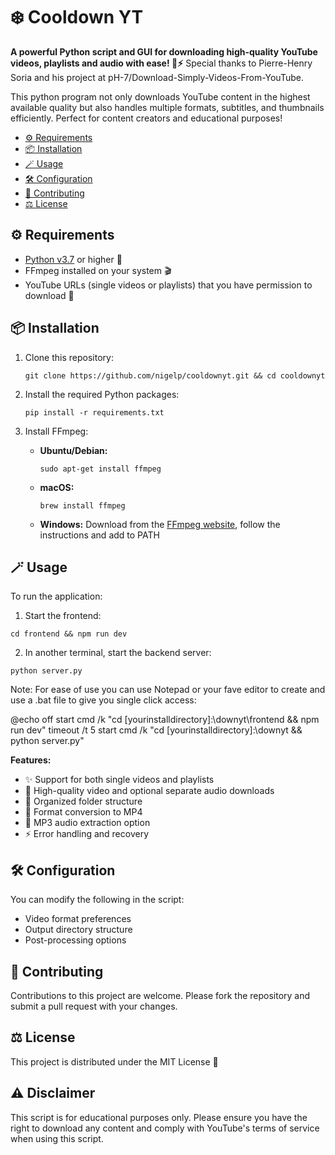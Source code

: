 # ❄️ Cooldown YT



**A powerful Python script and GUI for downloading high-quality YouTube videos, playlists and audio with ease! 🎥⚡** Special thanks to Pierre-Henry Soria and his project at pH-7/Download-Simply-Videos-From-YouTube.

This python program not only downloads YouTube content in the highest available quality but also handles multiple formats, subtitles, and thumbnails efficiently. Perfect for content creators and educational purposes! 

- [⚙️ Requirements](#%EF%B8%8F-requirements)
- [📦 Installation](#-installation)
- [🪄 Usage](#-usage)
- [🛠️ Configuration](#%EF%B8%8F-configuration)
- [🤝 Contributing](#-contributing)
- [⚖️ License](#%EF%B8%8F-license)

## ⚙️ Requirements
* [Python v3.7](https://www.python.org/downloads/) or higher 🐍
* FFmpeg installed on your system 🎬
* YouTube URLs (single videos or playlists) that you have permission to download 📝

## 📦 Installation

1. Clone this repository:
   ```console
   git clone https://github.com/nigelp/cooldownyt.git && cd cooldownyt
   ```

2. Install the required Python packages:
   ```console
   pip install -r requirements.txt
   ```

3. Install FFmpeg:
   - **Ubuntu/Debian:**
     ```console
     sudo apt-get install ffmpeg
     ```
   - **macOS:**
     ```console
     brew install ffmpeg
     ```
   - **Windows:**
      Download from the [FFmpeg website](https://ffmpeg.org/download.html), follow the instructions and add to PATH

## 🪄 Usage

To run the application:

1. Start the frontend:
```console
cd frontend && npm run dev
```

2. In another terminal, start the backend server:
```console
python server.py
```
Note: For ease of use you can use Notepad or your fave editor to create and use a .bat file to give you single click access:

@echo off
start cmd /k "cd [yourinstalldirectory]:\downyt\frontend && npm run dev"
timeout /t 5
start cmd /k "cd [yourinstalldirectory]:\downyt && python server.py"

**Features:**
- ✨ Support for both single videos and playlists
- 🎥 High-quality video and optional separate audio downloads
- 📁 Organized folder structure
- 🔄 Format conversion to MP4
- 🎵 MP3 audio extraction option
- ⚡ Error handling and recovery

## 🛠️ Configuration

You can modify the following in the script:
- Video format preferences
- Output directory structure
- Post-processing options

## 🤝 Contributing

Contributions to this project are welcome. Please fork the repository and submit a pull request with your changes.

## ⚖️ License

This project is distributed under the MIT License 🎉

## ⚠️ Disclaimer

This script is for educational purposes only. Please ensure you have the right to download any content and comply with YouTube's terms of service when using this script.
